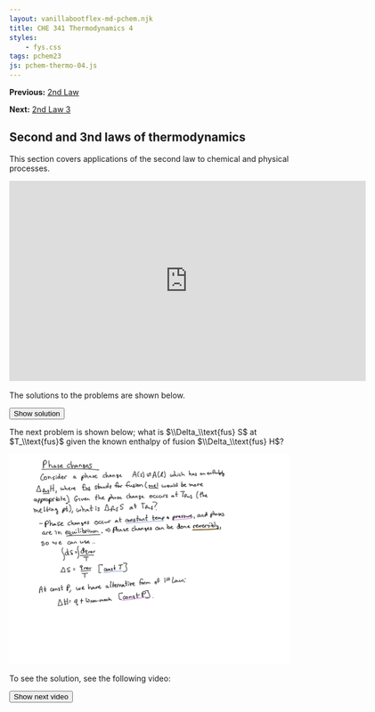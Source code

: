 ```yaml
---
layout: vanillabootflex-md-pchem.njk
title: CHE 341 Thermodynamics 4
styles:
    - fys.css
tags: pchem23
js: pchem-thermo-04.js
---
```


**Previous:** [2nd Law](/pchem1-thermo-04-2nd-law)

**Next:** [2nd Law 3](/pchem1-thermo-06-2nd-law-3)

<script>
    function show(element) {
	const el  = document.getElementById(element);
	el.removeAttribute("hidden");
}
</script>

## Second and 3nd laws of thermodynamics

This section covers applications of the second law to chemical and physical processes.

<iframe width="640" height="360" src="https://www.youtube.com/embed/pvrgC99CZqM?si=m_e-7kmV411w5UBI" title="YouTube video player" frameborder="0" allow="accelerometer; autoplay; clipboard-write; encrypted-media; gyroscope; picture-in-picture; web-share" allowfullscreen></iframe>

The solutions to the problems are shown below.

<button class="btn btn-primary" onclick="show('soln-ex1');">Show solution</button>

<div markdown=1 id="soln-ex1" hidden>
<img src="/img/2ndLawII_02.jpg" class="img-fluid" alt="Solution, showing reversible or irreversible for the 6 examples">
</div>

The next problem is shown below; what is $\\Delta_\\text{fus} S$ at $T_\\text{fus}$ given the known enthalpy of fusion $\\Delta_\\text{fus} H$?

<img src="/img/2ndLawII_03.jpg" class="img-fluid" alt="The next problem">

To see the solution, see the following video:

<button class="btn btn-primary" onclick="show('soln-ex2');">Show next video</button>

<div markdown=1 id="soln-ex2" hidden>
<iframe width="640" height="360" src="https://www.youtube.com/embed/jSfsg1XgLgs?si=tUuT8redC9FDSaOr" title="YouTube video player" frameborder="0" allow="accelerometer; autoplay; clipboard-write; encrypted-media; gyroscope; picture-in-picture; web-share" allowfullscreen></iframe>

The final part of the notes is shown below.

<iframe width="640" height="360" src="https://www.youtube.com/embed/XR_0rPMWJRo?si=9VguObdmkGsdePki" title="YouTube video player" frameborder="0" allow="accelerometer; autoplay; clipboard-write; encrypted-media; gyroscope; picture-in-picture; web-share" allowfullscreen></iframe>
</div>




